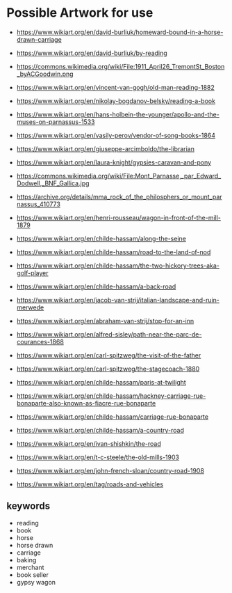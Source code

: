 # Possible Artwork for use

- https://www.wikiart.org/en/david-burliuk/homeward-bound-in-a-horse-drawn-carriage
- https://www.wikiart.org/en/david-burliuk/by-reading
- https://commons.wikimedia.org/wiki/File:1911_April26_TremontSt_Boston_byACGoodwin.png
- https://www.wikiart.org/en/vincent-van-gogh/old-man-reading-1882
- https://www.wikiart.org/en/nikolay-bogdanov-belsky/reading-a-book
- https://www.wikiart.org/en/hans-holbein-the-younger/apollo-and-the-muses-on-parnassus-1533
- https://www.wikiart.org/en/vasily-perov/vendor-of-song-books-1864
- https://www.wikiart.org/en/giuseppe-arcimboldo/the-librarian
- https://www.wikiart.org/en/laura-knight/gypsies-caravan-and-pony
- https://commons.wikimedia.org/wiki/File:Mont_Parnasse,_par_Edward_Dodwell,_BNF_Gallica.jpg
- https://archive.org/details/mma_rock_of_the_philosphers_or_mount_parnassus_410773
- https://www.wikiart.org/en/henri-rousseau/wagon-in-front-of-the-mill-1879
- https://www.wikiart.org/en/childe-hassam/along-the-seine
- https://www.wikiart.org/en/childe-hassam/road-to-the-land-of-nod
- https://www.wikiart.org/en/childe-hassam/the-two-hickory-trees-aka-golf-player
- https://www.wikiart.org/en/childe-hassam/a-back-road
- https://www.wikiart.org/en/jacob-van-strij/italian-landscape-and-ruin-merwede
- https://www.wikiart.org/en/abraham-van-strij/stop-for-an-inn
- https://www.wikiart.org/en/alfred-sisley/path-near-the-parc-de-courances-1868
- https://www.wikiart.org/en/carl-spitzweg/the-visit-of-the-father
- https://www.wikiart.org/en/carl-spitzweg/the-stagecoach-1880
- https://www.wikiart.org/en/childe-hassam/paris-at-twilight
- https://www.wikiart.org/en/childe-hassam/hackney-carriage-rue-bonaparte-also-known-as-fiacre-rue-bonaparte
- https://www.wikiart.org/en/childe-hassam/carriage-rue-bonaparte
- https://www.wikiart.org/en/childe-hassam/a-country-road
- https://www.wikiart.org/en/ivan-shishkin/the-road
- https://www.wikiart.org/en/t-c-steele/the-old-mills-1903
- https://www.wikiart.org/en/john-french-sloan/country-road-1908

- https://www.wikiart.org/en/tag/roads-and-vehicles

## keywords

- reading
- book
- horse
- horse drawn
- carriage
- baking
- merchant
- book seller
- gypsy wagon
